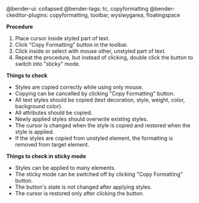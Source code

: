@bender-ui: collapsed
@bender-tags: tc, copyformatting
@bender-ckeditor-plugins: copyformatting, toolbar, wysiwygarea, floatingspace

**Procedure**

1. Place cursor inside styled part of text.
2. Click "Copy Formatting" button in the toolbar.
3. Click inside or select with mouse other, unstyled part of text.
4. Repeat the procedure, but instead of clicking, double click the button to switch into "sticky" mode.

**Things to check**

* Styles are copied correctly while using only mouse.
* Copying can be cancelled by clicking "Copy Formatting" button.
* All text styles should be copied (text decoration, style, weight, color, background color).
* All attributes should be copied.
* Newly applied styles should overwrite existing styles.
* The cursor is changed when the style is copied and restored when the style is applied.
* If the styles are copied from unstyled element, the formatting is removed from target element.

**Things to check in sticky mode**

* Styles can be applied to many elements.
* The sticky mode can be switched off by clicking "Copy Formatting" button.
* The button's state is not changed after applying styles.
* The cursor is restored only after clicking the button.

